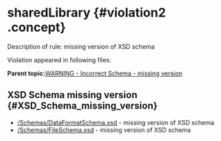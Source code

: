 # sharedLibrary {#violation2 .concept}

Description of rule: missing version of XSD schema

Violation appeared in following files:

**Parent topic:**[WARNING - Incorrect Schema - missing version](../../../qa/rules/WARNING_-_Incorrect_Schema_-_missing_version.md)

## XSD Schema missing version {#XSD_Schema_missing_version}

-   [/Schemas/DataFormatSchema.xsd](../../../projects/sharedLibrary/Schemas/DataFormatSchema.xsd.md) - missing version of XSD schema
-   [/Schemas/FileSchema.xsd](../../../projects/sharedLibrary/Schemas/FileSchema.xsd.md) - missing version of XSD schema

